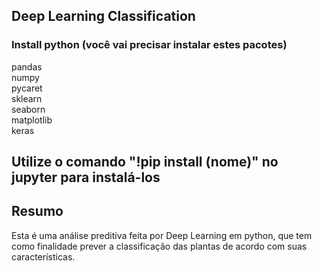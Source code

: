 ## Deep Learning Classification

### Install python (você vai precisar instalar estes pacotes)

pandas <br>
numpy <br>
pycaret <br>
sklearn <br>
seaborn <br>
matplotlib <br>
keras <br>

## Utilize o comando "!pip install (nome)" no jupyter para instalá-los

## Resumo <br>
Esta é uma análise preditiva feita por Deep Learning em python, que tem <br>
como finalidade prever a classificação das plantas de acordo com suas características.
